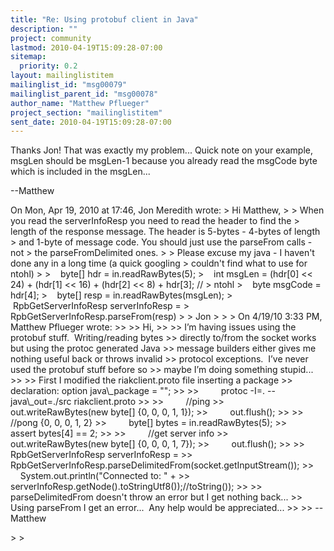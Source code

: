 ```yaml
---
title: "Re: Using protobuf client in Java"
description: ""
project: community
lastmod: 2010-04-19T15:09:28-07:00
sitemap:
  priority: 0.2
layout: mailinglistitem
mailinglist_id: "msg00079"
mailinglist_parent_id: "msg00078"
author_name: "Matthew Pflueger"
project_section: "mailinglistitem"
sent_date: 2010-04-19T15:09:28-07:00
---
```



Thanks Jon! That was exactly my problem... Quick note on your
example, msgLen should be msgLen-1 because you already read the
msgCode byte which is included in the msgLen...


--Matthew

On Mon, Apr 19, 2010 at 17:46, Jon Meredith  wrote:
&gt; Hi Matthew,
&gt;
&gt; When you read the serverInfoResp you need to read the header to find the
&gt; length of the response message. The header is 5-bytes - 4-bytes of length
&gt; and 1-byte of message code. You should just use the parseFrom calls - not
&gt; the parseFromDelimited ones.
&gt;
&gt; Please excuse my java - I haven't done any in a long time (a quick googling
&gt; couldn't find what to use for ntohl)
&gt;
&gt;    byte[] hdr = in.readRawBytes(5);
&gt;    int msgLen = (hdr[0] &lt;&lt; 24) + (hdr[1] &lt;&lt; 16) + (hdr[2] &lt;&lt; 8) + hdr[3]; //
&gt; ntohl
&gt;    byte msgCode = hdr[4];
&gt;    byte[] resp = in.readRawBytes(msgLen);
&gt;    RpbGetServerInfoResp serverInfoResp =
&gt; RpbGetServerInfoResp.parseFrom(resp)
&gt;
&gt; Jon
&gt;
&gt;
&gt; On 4/19/10 3:33 PM, Matthew Pflueger wrote:
&gt;&gt;
&gt;&gt; Hi,
&gt;&gt;
&gt;&gt; I’m having issues using the protobuf stuff.  Writing/reading bytes
&gt;&gt; directly to/from the socket works but using the protoc generated Java
&gt;&gt; message builders either gives me nothing useful back or throws invalid
&gt;&gt; protocol exceptions.  I’ve never used the protobuf stuff before so
&gt;&gt; maybe I’m doing something stupid...
&gt;&gt;
&gt;&gt; First I modified the riakclient.proto file inserting a package
&gt;&gt; declaration: option java\\_package = "";
&gt;&gt;
&gt;&gt;         protoc -I=. --java\\_out=./src riakclient.proto
&gt;&gt;
&gt;&gt;         //ping
&gt;&gt;         out.writeRawBytes(new byte[] {0, 0, 0, 1, 1});
&gt;&gt;         out.flush();
&gt;&gt;
&gt;&gt;         //pong {0, 0, 0, 1, 2}
&gt;&gt;         byte[] bytes = in.readRawBytes(5);
&gt;&gt;         assert bytes[4] == 2;
&gt;&gt;
&gt;&gt;         //get server info
&gt;&gt;         out.writeRawBytes(new byte[] {0, 0, 0, 1, 7});
&gt;&gt;         out.flush();
&gt;&gt;
&gt;&gt;         RpbGetServerInfoResp serverInfoResp =
&gt;&gt; RpbGetServerInfoResp.parseDelimitedFrom(socket.getInputStream());
&gt;&gt;         System.out.println("Connected to: " +
&gt;&gt; serverInfoResp.getNode().toStringUtf8());//toString());
&gt;&gt;
&gt;&gt; parseDelimitedFrom doesn't throw an error but I get nothing back...
&gt;&gt; Using parseFrom I get an error...  Any help would be appreciated...
&gt;&gt;
&gt;&gt; --Matthew

&gt;
&gt;


